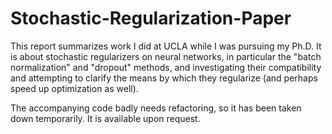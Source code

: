 # Stochastic-Regularization-Paper

This report summarizes work I did at UCLA while I was pursuing my Ph.D. It is about stochastic regularizers on neural networks, in particular the "batch normalization" and "dropout" methods, and investigating their compatibility and attempting to clarify the means by which they regularize (and perhaps speed up optimization as well).

The accompanying code badly needs refactoring, so it has been taken down temporarily. It is available upon request.
